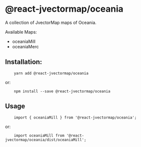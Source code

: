 # @react-jvectormap/oceania

A collection of JvectorMap maps of Oceania.

Available Maps:

- oceaniaMill
- oceaniaMerc

## Installation:

```
    yarn add @react-jvectormap/oceania
```

or:

```
    npm install --save @react-jvectormap/oceania
```

## Usage

```
    import { oceaniaMill } from '@react-jvectormap/oceania';
```

or:

```
    import oceaniaMill from '@react-jvectormap/oceania/dist/oceaniaMill';
```
